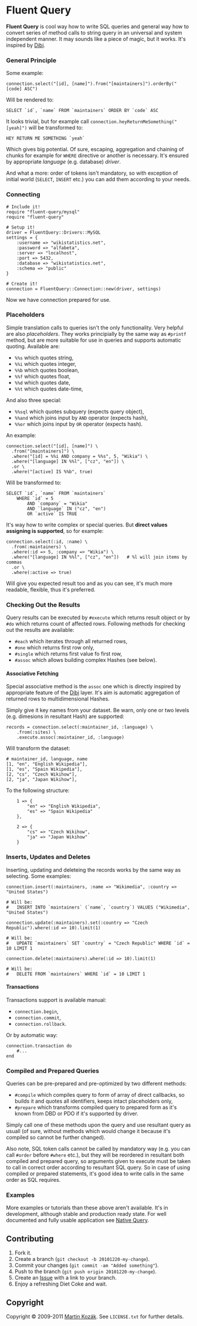 Fluent Query
============

**Fluent Query** is cool way how to write SQL queries and general way 
how to convert series of method calls to string query in an universal 
and system independent manner. It may sounds like a piece of magic, but 
it works. It's inspired by [Dibi][1].


### General Principle

Some example:

    connection.select("[id], [name]").from("[maintainers]").orderBy("[code] ASC")
    
Will be rendered to:

    SELECT `id`, `name` FROM `maintainers` ORDER BY `code` ASC
    
It looks trivial, but for example call `connection.heyReturnMeSomething("[yeah]")` 
will be transformed to:

    HEY RETURN ME SOMETHING `yeah`
    
Which gives big potential. Of sure, escaping, aggregation and chaining 
of chunks for example for `WHERE` directive or another is necessary. 
It's ensured by appropriate *language* (e.g. database) *driver*.

And what a more: order of tokens isn't mandatory, so with exception
of initial world (`SELECT`, `INSERT` etc.) you can add them according to
your needs.

### Connecting

    # Include it!
    require "fluent-query/mysql"
    require "fluent-query"
    
    # Setup it!
    driver = FluentQuery::Drivers::MySQL
    settings = {
        :username => "wikistatistics.net",
        :password => "alfabeta",
        :server => "localhost",
        :port => 5432,
        :database => "wikistatistics.net",
        :schema => "public"
    }
    
    # Create it!
    connection = FluentQuery::Connection::new(driver, settings)

Now we have connection prepared for use.

### Placeholders

Simple translation calls to queries isn't the only functionality. Very
helpful are also *placeholders*. They works principially by the same way
as `#printf` method, but are more suitable for use in queries and 
supports automatic quoting. Available are:

* `%%s` which quotes string,
* `%%i` which quotes integer,
* `%%b` which quotes boolean,
* `%%f` which quotes float,
* `%%d` which quotes date,
* `%%t` which quotes date-time,

And also three special:

* `%%sql` which quotes subquery (expects query object),
* `%%and` which joins input by `AND` operator (expects hash),
* `%%or` which joins input by `OR` operator (expects hash).

An example:

    connection.select("[id], [name]") \
      .from("[maintainers]") \
      .where("[id] = %%i AND company = %%s", 5, "Wikia") \
      .where("[language] IN %%l", ["cz", "en"]) \
      .or \
      .where("[active] IS %%b", true)
      
Will be transformed to:
    
    SELECT `id`, `name` FROM `maintainers` 
        WHERE `id` = 5 
            AND `company` = "Wikia"
            AND `language` IN ("cz", "en")
            OR `active` IS TRUE
            
It's way how to write complex or special queries. But **direct values 
assigning is supported**, so for example:

    connection.select(:id, :name) \
      .from(:maintainers) \
      .where(:id => 5, :company => "Wikia") \
      .where("[language] IN %%l", ["cz", "en"])   # %l will join items by commas
      .or \
      .where(:active => true)
      
Will give you expected result too and as you can see, it's much more 
readable, flexible, thus it's preferred. 

### Checking Out the Results

Query results can be executed by `#execute` which returns result object
or by `#do` which returns count of affected rows. Following methods for
checking out the results are available:

* `#each` which iterates through all returned rows,
* `#one` which returns first row only,
* `#single` which returns first value fo first row,
* `#assoc` which allows building complex Hashes (see below).
    
#### Associative Fetching

Special associative method is the `assoc` one which is directly inspired
by appropriate feature of the [Dibi][1] layer. It's aim is automatic
aggregation of returned rows to multidimensional Hashes.

Simply give it key names from your dataset. Be warn, only one or two 
levels (e.g. dimesions in resultant Hash) are supported:

    records = connection.select(:maintainer_id, :language) \
        .from(:sites) \
        .execute.assoc(:maintainer_id, :language)
    
Will transform the dataset:

    # maintainer_id, language, name
    [1, "en", "English Wikipedia"],
    [1, "es", "Spain Wikipedia"],
    [2, "cs", "Czech Wikihow"],
    [2, "ja", "Japan Wikihow"],

To the following structure:

        1 => {
            "en" => "English Wikipedia",
            "es" => "Spain Wikipedia"
        },
        
        2 => {
            "cs" => "Czech Wikihow",
            "ja" => "Japan Wikihow"
        }

### Inserts, Updates and Deletes

Inserting, updating and deleteing the records works by the same way as
selecting. Some examples:

    connection.insert(:maintainers, :name => "Wikimedia", :country => "United States")
    
    # Will be:
    #   INSERT INTO `maintainers` (`name`, `country`) VALUES ("Wikimedia", "United States")
    
    connection.update(:maintainers).set(:country => "Czech Republic").where(:id => 10).limit(1)
    
    # Will be:
    #   UPDATE `maintainers` SET `country` = "Czech Republic" WHERE `id` = 10 LIMIT 1
    
    connection.delete(:maintainers).where(:id => 10).limit(1)
    
    # Will be:
    #   DELETE FROM `maintainers` WHERE `id` = 10 LIMIT 1
    

#### Transactions

Transactions support is available manual:
    
* `connection.begin`,
* `connection.commit`,
* `connection.rollback`.

Or by automatic way:

    connection.transaction do
        #...
    end

### Compiled and Prepared Queries

Queries can be pre-prepared and pre-optimized by two different methods:

* `#compile` which compiles query to form of array of direct callbacks, 
so builds it and quotes all identifiers, keeps intact placeholders only,
* `#prepare` which transforms compiled query to prepared form as it's
known from DBD or PDO if it's supported by driver.

Simply call one of these methods upon the query and use resultant query
as usuall (of sure, without methods which would change it because it's
compiled so cannot be further changed).

Also note, SQL token calls cannot be called by mandatory way (e.g. you 
can call `#order` before `#where` etc.), but they will be reordered
in resultant both compiled and prepared query, so arguments given to 
execute must be taken to call in correct order according to resultant
SQL query. So in case of using compiled or prepared statements, it's 
good idea to write calls in the same order as SQL requires.

### Examples

More examples or tutorials than these above aren't available. It's in 
development, although stable and production ready state. For well 
documented and fully usable application see [Native Query][4].
    

Contributing
------------

1. Fork it.
2. Create a branch (`git checkout -b 20101220-my-change`).
3. Commit your changes (`git commit -am "Added something"`).
4. Push to the branch (`git push origin 20101220-my-change`).
5. Create an [Issue][2] with a link to your branch.
6. Enjoy a refreshing Diet Coke and wait.

Copyright
---------

Copyright &copy; 2009-2011 [Martin Kozák][3]. See `LICENSE.txt` for
further details.

[1]: http://dibiphp.com/
[2]: http://github.com/martinkozak/fluent-query/issues
[3]: http://www.martinkozak.net/
[4]: http://github.com/martinkozak/native-query
